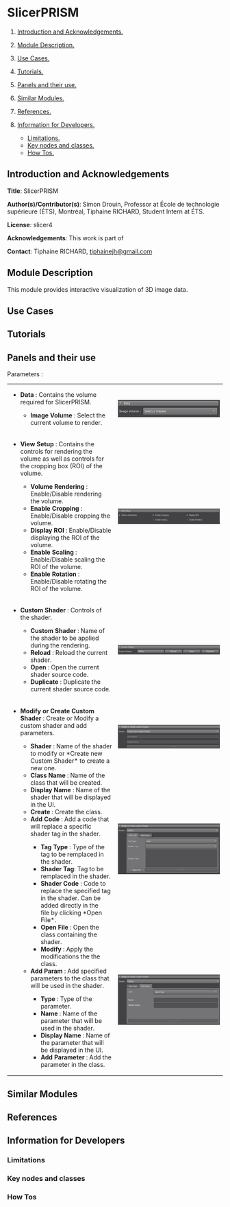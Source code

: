 # SlicerPRISM
1. [ Introduction and Acknowledgements. ](#intro)
2. [ Module Description. ](#desc)
3. [ Use Cases. ](#usec)
4. [ Tutorials. ](#tutos)
5. [ Panels and their use. ](#panels)
6. [ Similar Modules. ](#similar)
7. [ References. ](#ref)
8. [ Information for Developers. ](#info)

	* [ Limitations. ](#lim)
	* [ Key nodes and classes. ](#key)
	* [ How Tos. ](#howto)

<a name="intro"></a>
## Introduction and Acknowledgements
**Title**: SlicerPRISM

**Author(s)/Contributor(s)**: Simon Drouin, Professor at École de technologie supérieure (ÉTS), Montréal, Tiphaine RICHARD, Student Intern at ÉTS.

**License**: slicer4

**Acknowledgements**: This work is part of 

**Contact**: Tiphaine RICHARD, <email>tiphainejh@gmail.com</email>

<a name="desc"></a>
## Module Description
This module provides interactive visualization of 3D image data.

<a name="usec"></a>
## Use Cases

<a name="tutos"></a>
## Tutorials

<a name="panels"></a>
## Panels and their use

Parameters : 
<table>
    <col style="width:50%">
	<col style="width:50%; text-align: center;">
    <tbody>
    <tr>
        <td>
            <ul> 
                <li><b>Data</b> : Contains the volume required for SlicerPRISM. </li>
                <ul>
                    <li><b>Image Volume</b> : Select the current volume to render. </li>
                </ul>
            </ul>
        </td>
        <td>
            <img src="/SlicerPRISM/Resources/Documentation/Data.png" alt="Data" style="float:right; align:center" width ="100%"	title="Data"/>
        </td>
    </tr>
    <tr>
        <td>
            <ul> 
                <li> <b>View Setup</b> : Contains the controls for rendering the volume as well as controls for the cropping box (ROI) of the volume. </li>
                <ul>
                    <li><b>Volume Rendering</b> : Enable/Disable rendering the volume.</li>
                    <li><b>Enable Cropping</b> : Enable/Disable cropping the volume.</li>
                    <li><b>Display ROI</b> : Enable/Disable displaying the ROI of the volume.</li>
                    <li><b>Enable Scaling</b> : Enable/Disable scaling the ROI of the volume.</li>
                    <li><b>Enable Rotation</b> : Enable/Disable rotating the ROI of the volume.</li>
                </ul>
            </ul>
        </td>
        <td >
            <img src="/SlicerPRISM/Resources/Documentation/ViewSetup.png" alt="ViewSetup" style="float:right;" width ="100%"	title="ViewSetup"/>
        </td>
    </tr>
    <tr>
        <td>
            <ul> 
                <li><b>Custom Shader</b> : Controls of the shader.</li>
                <ul>
                    <li><b>Custom Shader</b> : Name of the shader to be applied during the rendering.</li>
                    <li><b>Reload</b> : Reload the current shader.</li>
                    <li><b>Open</b> : Open the current shader source code.</li>
                    <li><b>Duplicate</b> : Duplicate the current shader source code.</li>
                </ul>
            </ul>
        </td>
        <td>
            <img src="/SlicerPRISM/Resources/Documentation/CustomShader.png" alt="CustomShader" style="float:right;" width ="100%"	title="CustomShader"/>
        </td>
    </tr>
    <tr>
        <td rowspan=3>
            <ul> 
                <li><b>Modify or Create Custom Shader</b> : Create or Modify a custom shader and add parameters.</li>
                <ul>
                    <li><b>Shader</b> : Name of the shader to modify or *Create new Custom Shader* to create a new one.</li>
                    <li><b>Class Name</b> : Name of the class that will be created.</li>
                    <li><b>Display Name</b> : Name of the shader that will be displayed in the UI.</li>
                    <li><b>Create</b> : Create the class.</li>
                    <li><b>Add Code</b> : Add a code that will replace a specific shader tag in the shader.</li>
                    <ul>
                        <li><b>Tag Type</b> : Type of the tag to be remplaced in the shader.</li>
                        <li><b>Shader Tag</b>: Tag to be remplaced in the shader.</li>
                        <li><b>Shader Code</b> : Code to replace the specified tag in the shader. Can be added directly in the </li>file by clicking *Open File*.
                        <li><b>Open File</b> : Open the class containing the shader.</li>
                        <li><b>Modify</b> : Apply the modifications the the class.</li>
                    </ul>
                    <li><b>Add Param</b> : Add specified parameters to the class that will be used in the shader.</li>
                    <ul>
                        <li><b>Type</b> : Type of the parameter.</li>
                        <li><b>Name</b> : Name of the parameter that will be used in the shader.</li>
                        <li><b>Display Name</b> : Name of the parameter that will be displayed in the UI.</li>
                        <li><b>Add Parameter</b> : Add the parameter in the class.</li>
                    </ul>
                </ul>
            </ul>
        </td>
        <td>
            <img src="/SlicerPRISM/Resources/Documentation/MCCustomShader.png" alt="MCCustomShader" style="float:right;" width ="100%"	title="MCCustomShader"/>
        </td>
    </tr>
    <tr>
        <td>
            <img src="/SlicerPRISM/Resources/Documentation/MCCustomShaderCode.png" alt="MCCustomShaderCode" style="float:right;" width ="100%"	title="MCCustomShaderCode"/>
        </td>
    </tr>
    <tr>
        <td>
            <img src="/SlicerPRISM/Resources/Documentation/MCCustomShaderParam.png" alt="MCCustomShaderParam" style="float:right;" width ="100%"	title="MCCustomShaderParam"/>
        </td>
    </tr>
    </tbody>
</table>

<a name="similar"></a>
## Similar Modules

<a name="ref"></a>
## References

<a name="info"></a>
## Information for Developers

<a name="lim"></a>
### Limitations

<a name="key"></a>
### Key nodes and classes

<a name="howto"></a>
### How Tos

